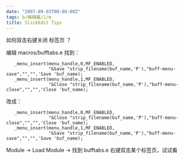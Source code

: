 ```yaml
---
date: "2007-09-03T00:00:00Z"
tags: b/编辑器/1/m
title: SlickEdit Tips
---
```


如何双击右键关闭 标签页 ？

编辑 macros/bufftabs.e 找到：

```
   _menu_insert(menu_handle,0,MF_ENABLED,
                "&Save "strip_filename(buf_name,'P'),"buff-menu-save","","",'Save 'buf_name); 
   _menu_insert(menu_handle,1,MF_ENABLED,
                "&Close "strip_filename(buf_name,'P'),"buff-menu-close","","",'Close 'buf_name);
```

改成：
```
   _menu_insert(menu_handle,0,MF_ENABLED, 
                "&Close "strip_filename(buf_name,'P'),"buff-menu-close","","",'Close 'buf_name);
   _menu_insert(menu_handle,1,MF_ENABLED,
                "&Save "strip_filename(buf_name,'P'),"buff-menu-save","","",'Save 'buf_name); 
```

Module -> Load Module -> 找到 bufftabs.e
右键双击某个标签页，试试看
